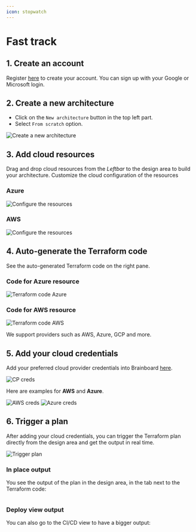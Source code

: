 ```yaml
---
icon: stopwatch
---
```


# Fast track

## 1. Create an account

Register [here](https://app.brainboard.co/register) to create your account. You can sign up with your Google or Microsoft login.

## 2. Create a new architecture

* Click on the `New architecture` button in the top left part.
* Select `From scratch` option.

![Create a new architecture](../.gitbook/assets/architecture-create-button.png)

## 3. Add cloud resources

Drag and drop cloud resources from the _Leftbar_ to the design area to build your architecture. Customize the cloud configuration of the resources

### Azure

![Configure the resources](../.gitbook/assets/architecture-id-card-azure.png)

### AWS

![Configure the resources](../.gitbook/assets/architecture-id-card-aws.png)

## 4. Auto-generate the Terraform code

See the auto-generated Terraform code on the right pane.

### Code for Azure resource

![Terraform code Azure](../.gitbook/assets/architecture-code-generated-azure.png)

### Code for AWS resource

![Terraform code AWS](../.gitbook/assets/architecture-code-generated-aws.png)

We support providers such as AWS, Azure, GCP and more.

## 5. Add your cloud credentials

Add your preferred cloud provider credentials into Brainboard [here](https://app.brainboard.co/settings/cloud-providers).

![CP creds](../.gitbook/assets/cp-creds.png)

Here are examples for **AWS** and **Azure**.

![AWS creds](../.gitbook/assets/aws-creds.png) ![Azure creds](../.gitbook/assets/azure-creds.png)

## 6. Trigger a plan

After adding your cloud credentials, you can trigger the Terraform plan directly from the design area and get the output in real time.

![Trigger plan](../.gitbook/assets/trigger-plan.png)

### In place output

You see the output of the plan in the design area, in the tab next to the Terraform code:

<figure><img src="../.gitbook/assets/plan-output-in-design.png" alt=""><figcaption></figcaption></figure>

### Deploy view output

You can also go to the CI/CD view to have a bigger output:&#x20;

<figure><img src="../.gitbook/assets/plan-output.png" alt=""><figcaption></figcaption></figure>
